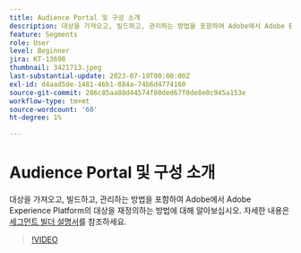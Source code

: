 ```yaml
---
title: Audience Portal 및 구성 소개
description: 대상을 가져오고, 빌드하고, 관리하는 방법을 포함하여 Adobe에서 Adobe Experience Platform의 대상을 재정의하는 방법에 대해 알아보십시오.
feature: Segments
role: User
level: Beginner
jira: KT-13698
thumbnail: 3421713.jpeg
last-substantial-update: 2023-07-19T00:00:00Z
exl-id: d4aad5de-1481-46b1-884a-74b6d4774160
source-git-commit: 286c85aa88d44574f00ded67f0de8e0c945a153e
workflow-type: tm+mt
source-wordcount: '60'
ht-degree: 1%

---
```


# Audience Portal 및 구성 소개

대상을 가져오고, 빌드하고, 관리하는 방법을 포함하여 Adobe에서 Adobe Experience Platform의 대상을 재정의하는 방법에 대해 알아보십시오. 자세한 내용은 [세그먼트 빌더 설명서](https://experienceleague.adobe.com/docs/experience-platform/segmentation/ui/segment-builder.html?lang=ko)를 참조하세요.

>[!VIDEO](https://video.tv.adobe.com/v/3421713/?learn=on&enablevpops)
